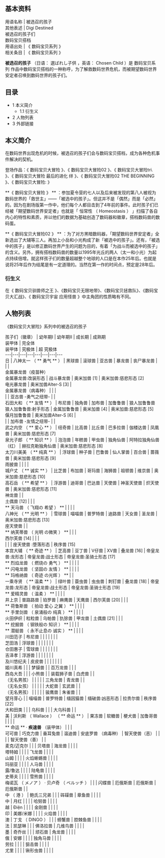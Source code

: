 **基本资料**  
---  
用语名称  |  被选召的孩子   
其他表述  |  Digi Destined   
被选召的孩子们  
数码宝贝搭档  
用语出处  |  《  数码宝贝系列  》   
相关条目  |  《  数码宝贝系列  》   
  
**被选召的孩子** （日语：  選ばれし子供  ，英语：  Chosen Child  ）是  数码宝贝系列
作品中数码宝贝搭档的一种称呼，为了解救数码世界危机，而被期望数码世界安定者召唤到数码世界的孩子们。

##  目录

  * 1  本义简介 
    * 1.1  衍生义 
  * 2  人物列表 
  * 3  外部链接 

##  本义简介

在数码世界出现危机的时候，被选召的孩子们会与数码宝贝搭档，成为各种危机事件解决的契机。

登场作品：《  数码宝贝大冒险  》、《  数码宝贝大冒险02  》、《  数码宝贝大冒险tri.  》、《  数码宝贝大冒险 最后的进化 绊  》、《
数码宝贝大冒险02 THE BEGINNING  》、《  数码宝贝大冒险:  》

**《 数码宝贝大冒险  》 **
：参加夏令营的七人以及后来被发现的第八人被视为数码世界的「救世主」——「被选中的孩子」。但这并不是「偶然」而是「必然」的。因为在剧场版第一作中，他们每个人都目击到了4年前的事件。此时孩子们已经被「期望数码世界安定者」也就是「
恒常性  （  Homeostasis  ）  」扫描了各自内心的特性和素质，并以他们的数据为基础创造了数码器和徽章，搭档数码兽的数码蛋。

**《 数码宝贝大冒险02  》 **
：为了对方黑暗数码器，「期望数码世界安定者」全新选出了大辅等三人。再加上小岳和小光构成了新「被选中的孩子」。还有，「被选中的孩子」是以修正数码世界产生的问题为目的，有着「为战斗而被选中的孩子」的含义。另外，拥有搭档数码兽的数量以1995年光丘的两人（太一和小光）为起点持续倍增。就这样孩子们的数量超越整个地球的人口是在本作25年后。也就是说将25年后作为结尾是有一定道理的。当然在第一作的时间点，预定是28年后。

###  衍生义

在《  数码宝贝驯兽师之王  》、《数码宝贝无限地带》、《数码宝贝拯救队》、《数码宝贝大汇战》、《  数码宝贝宇宙 应用怪兽  》中主角团的性质略有不同。

##  人物列表

《数码宝贝大冒险》系列中的被选召的孩子

孩子们（徽章）  |  幼年期Ⅰ  |  幼年期Ⅱ  |  成长期  |  成熟期   
装甲体  |  完全体   
装甲体  |  究极体  |  超  究极体   
---|---|---|---|---|---|---|---  
日  |  八神太一  （ ** 勇气  ** ）  |  黑球兽  |  滚球兽  |  亚古兽  |  暴龙兽  |  丧尸暴龙兽  |  |  |   
金属暴龙兽（疫苗种）  
金属暴龙兽:改装形态  |  战斗暴龙兽  |  奥米加兽  [1]  |  奥米加兽:慈悲形态  [2]   
电光暴龙兽  |  奥米加兽Alter-S  [3]  |   
金属暴龙兽（病毒种）  |  |  |   
|  |  亚古兽 -勇气之纽带-  |  |   
石田大和  （ ** 友情  ** ）  |  布尼兽  |  独角兽  |  加布兽  |  加鲁鲁兽  |  狼人加鲁鲁兽   
狼人加鲁鲁兽:射手形态  |  金属加鲁鲁兽  |  奥米加兽  [4]  |  奥米加兽:慈悲形态  [5]   
偃月加鲁鲁兽  |  奥米加兽Alter-S  [6]  |   
|  |  加布兽 -友情之纽带-  |  |   
武之内空  （ ** 爱心  ** ）  |  纽奇兽  |  比高兽  |  比丘兽  |  巴多拉兽  |  伽楼达兽  |  凤凰兽  |  奥米加兽:慈悲形态  [7]   
泉光子郎  （ ** 知识  ** ）  |  泡泡兽  |  年糕兽  |  甲虫兽  |  独角仙兽  |  阿特拉独角仙兽（红）  |  赫拉克勒独角仙兽  |  奥米加兽:慈悲形态  [8]   
太刀川美美  （ ** 纯真  ** ）  |  浮球兽  |  种子兽  |  巴鲁兽  |  仙人掌兽  |  百合兽  |  蔷薇兽  |  奥米加兽:慈悲形态  [9]   
雨披兽  |  |  |  |   
城户丈  （ ** 诚实  ** ）  |  比芝兽  |  布加兽  |  哥玛兽  |  海狮兽  |  祖顿兽  |  维京兽  |  奥米加兽:慈悲形态  [10]   
高石岳  （ ** 希望  ** ）  |  浮游兽  |  迪哥兽  |  巴达兽  |  天使兽  |  神圣天使兽  |  炽天使兽  |  奥米加兽:慈悲形态  [11]   
神龙兽  |  |   
土偶兽  [12]  |  |  |   
** 天马兽  （  飞翔の  希望  ）  ** |  |  |  |   
八神光  （ ** 光明  ** ）  |  雪球兽  |  喵喵兽  |  普罗特兽  |  迪路兽  |  天女兽  |  圣龙兽  |  奥米加兽:慈悲形态  [13]   
座天使兽  |  |   
** 纳芙蒂兽  （  光明  の微笑  ）  ** |  |  |   
西尔芙兽  [14]  |  |  |   
|  |  |  座天使兽  :堕落形态  |  秩序兽  [15]   
本宫大辅  （ ** 奇迹  ** ）  |  芝高兽  |  豆丁兽  |  V仔兽  |  XV兽  |  叠龙兽  [16]  |  帝皇龙兽:龙形态  |  帝皇龙兽:战士形态  |  帝皇龙兽:圣骑士形态  [17]   
** 烈焰龙兽  （  燃烧の  勇气  ）  ** |  |  |  |   
** 闪电龙兽  （  坚固の  友情  ）  ** |  |  |  |   
** 玛格纳兽  （  奇迹  の光辉  ）  ** |  |   
一乘寺贤  （ ** 温柔  ** ）  |  绿叶兽  |  蓑虫兽  |  虫虫兽  |  刺钉兽  |  叠龙兽  [18]  |  帝皇龙兽:龙形态  |  帝皇龙兽:战士形态  |  帝皇龙兽:圣骑士形态  [19]   
** 爱精灵兽  （  温柔  ）  ** |  |  |  |   
井上京  |  普路路兽  |  珀罗兽  |  麻鹰兽  |  天鹰兽  |  西尔芙兽  [20]  |  |  |   
** 荷鲁斯兽  （  拍动  爱心  之翼  ）  ** |  |  |  |   
** 手里剑兽  （  泉涌般の  纯真  ）  ** |  |  |  |   
火田伊织  |  粒粒兽  |  乌帕兽  |  犰狳兽  |  甲龙兽  |  土偶兽  [21]  |  |  |   
** 挖掘兽  （  钢铁般の  知识  ）  ** |  |  |  |   
** 潜艇兽  （  永不止息の  诚实  ）  ** |  |  |  |   
川田范子  |  布尼兽  |  |  |  |  |  |  |   
芝田浩  |  浮球兽  |  |  |  |  |  |  |   
仓田惠子  |  雪球兽  |  |  |  |  |  |  |   
吉泽孝  |  浮游兽  |  |  |  |  |  |  |   
及川悠纪夫  |  皮皮兽  |  |  |  |  |  |  |   
姬川真希  |  |  |  梦貘兽  |  |  百万龙兽  |  |  |   
西岛大吾  |  |  |  小熊兽  |  |  装载狮子兽  |  白虎兽  |  |   
（无名男孩）  |  |  |  |  |  三角龙兽  |  青龙兽  |  |   
（无名女孩）  |  |  |  |  |  大蛇兽  |  玄武兽  |  |   
（无名男孩）  |  |  |  |  |  骏鹰兽  |  朱雀兽  |  |   
望月芽心  |  |  喵喵兽  |  普罗特兽  |  缅因猫兽  |  缅破兽:凶恶形态  |  拉贵尔兽  |  秩序兽  [22]   
大和田类  |  |  |  乌科兽  |  |  |  大乌科兽  |  |   
美  |  沃利斯  （  Wallace  ）  （ ** 命运  ** ）  |  果冻兽  |  软糖兽  |  梗犬兽  |  加鲁哥兽  |  |  |  |   
** 命运  ** · **疾速兽** （装甲体）  |  |  |   
可可兽  |  巧克力兽  |  垂耳兔兽  |  温迪兽  |  安底罗兽  （病毒种）  |  智天使兽（恶）  |  |   
|  |  智天使兽（善）  |  |   
麦克/迈克尔  |  |  |  贝塔兽  |  海龙兽  |  |  |  |   
塔特姆  |  |  |  |  飞龙兽  |  |  |  |   
山姆  |  |  |  |  火焰蜥蜴兽  |  |  |  |   
玛丽亚  |  |  |  |  人马兽  |  |  |  |   
露/鲁达  |  |  |  |  陆龟兽  |  |  |  |   
史蒂夫  |  |  |  |  雪熊兽  |  |  |  |   
梅诺瓦  （  メノア  ）  ·  贝卢奇  （  ベルッチ  ）  |  |  |  闪蝶兽  |  厄俄斯兽  |  厄俄斯兽  |  厄俄斯兽  |  |   
中  （  港  ）  |  鲍氏三兄弟  |  |  |  砗磲兽  |  章鱼兽  |  |  |  |   
中  |  月红  |  |  |  |  哈努兽  |  |  |  |   
越  |  Điện  |  |  |  |  金刚兽  |  |  |  |   
印  |  美娜/米娜  |  |  |  |  火焰兽  |  |  |  |   
澳  |  丁戈  （  DINGO  ）  |  |  |  螃蟹兽  |  腔棘鱼兽  |  |  |  |   
法  |  凯瑟琳  |  |  |  佛洛拉兽  |  几维鸟兽  |  |  |  |   
墨  |  奇乔丝  |  |  |  顽石兽  |  角龙兽  |  |  |  |   
俄  |  安娜  |  |  |  |  独角马兽  |  |  |  |   
劳拉  |  |  |  |  狙击兽  |  |  |  |   
尤里  |  |  |  |  锹形虫兽  |  |  |  |   
  
  